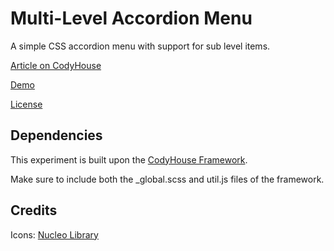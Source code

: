 # Multi-Level Accordion Menu

A simple CSS accordion menu with support for sub level items.

[Article on CodyHouse](https://codyhouse.co/gem/css-multi-level-accordion-menu)

[Demo](https://codyhouse.co/demo/multi-level-accordion-menu)

[License](https://codyhouse.co/license)

## Dependencies

This experiment is built upon the [CodyHouse Framework](https://github.com/CodyHouse/codyhouse-framework).

Make sure to include both the _global.scss and util.js files of the framework.

## Credits

Icons: [Nucleo Library](https://nucleoapp.com/)
